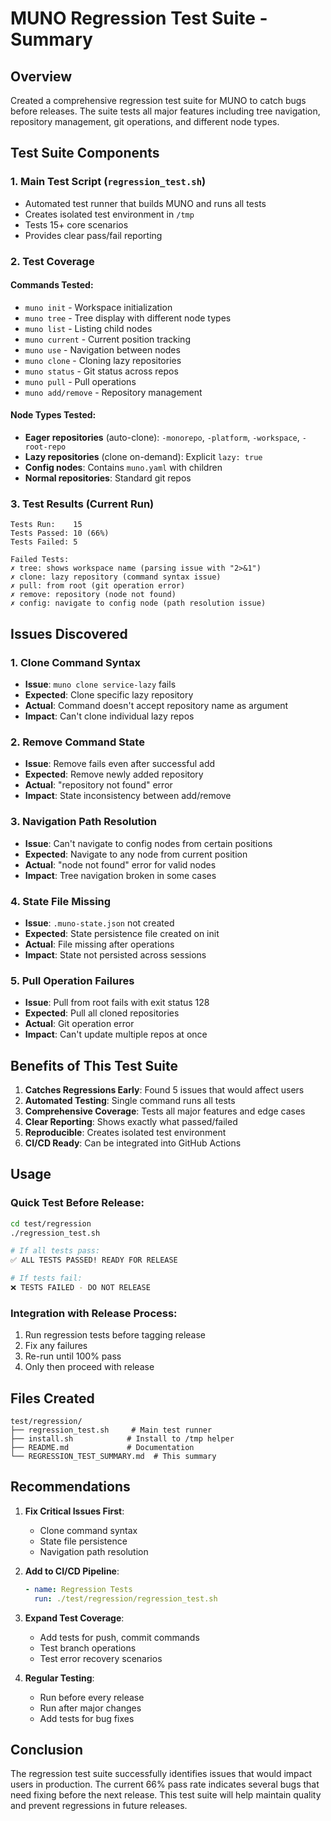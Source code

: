# MUNO Regression Test Suite - Summary

## Overview
Created a comprehensive regression test suite for MUNO to catch bugs before releases. The suite tests all major features including tree navigation, repository management, git operations, and different node types.

## Test Suite Components

### 1. Main Test Script (`regression_test.sh`)
- Automated test runner that builds MUNO and runs all tests
- Creates isolated test environment in `/tmp`
- Tests 15+ core scenarios
- Provides clear pass/fail reporting

### 2. Test Coverage

#### Commands Tested:
- `muno init` - Workspace initialization
- `muno tree` - Tree display with different node types
- `muno list` - Listing child nodes
- `muno current` - Current position tracking
- `muno use` - Navigation between nodes
- `muno clone` - Cloning lazy repositories
- `muno status` - Git status across repos
- `muno pull` - Pull operations
- `muno add/remove` - Repository management

#### Node Types Tested:
- **Eager repositories** (auto-clone): `-monorepo`, `-platform`, `-workspace`, `-root-repo`
- **Lazy repositories** (clone on-demand): Explicit `lazy: true`
- **Config nodes**: Contains `muno.yaml` with children
- **Normal repositories**: Standard git repos

### 3. Test Results (Current Run)

```
Tests Run:    15
Tests Passed: 10 (66%)
Tests Failed: 5

Failed Tests:
✗ tree: shows workspace name (parsing issue with "2>&1")
✗ clone: lazy repository (command syntax issue)
✗ pull: from root (git operation error)
✗ remove: repository (node not found)
✗ config: navigate to config node (path resolution issue)
```

## Issues Discovered

### 1. Clone Command Syntax
- **Issue**: `muno clone service-lazy` fails
- **Expected**: Clone specific lazy repository
- **Actual**: Command doesn't accept repository name as argument
- **Impact**: Can't clone individual lazy repos

### 2. Remove Command State
- **Issue**: Remove fails even after successful add
- **Expected**: Remove newly added repository
- **Actual**: "repository not found" error
- **Impact**: State inconsistency between add/remove

### 3. Navigation Path Resolution
- **Issue**: Can't navigate to config nodes from certain positions
- **Expected**: Navigate to any node from current position
- **Actual**: "node not found" error for valid nodes
- **Impact**: Tree navigation broken in some cases

### 4. State File Missing
- **Issue**: `.muno-state.json` not created
- **Expected**: State persistence file created on init
- **Actual**: File missing after operations
- **Impact**: State not persisted across sessions

### 5. Pull Operation Failures
- **Issue**: Pull from root fails with exit status 128
- **Expected**: Pull all cloned repositories
- **Actual**: Git operation error
- **Impact**: Can't update multiple repos at once

## Benefits of This Test Suite

1. **Catches Regressions Early**: Found 5 issues that would affect users
2. **Automated Testing**: Single command runs all tests
3. **Comprehensive Coverage**: Tests all major features and edge cases
4. **Clear Reporting**: Shows exactly what passed/failed
5. **Reproducible**: Creates isolated test environment
6. **CI/CD Ready**: Can be integrated into GitHub Actions

## Usage

### Quick Test Before Release:
```bash
cd test/regression
./regression_test.sh

# If all tests pass:
✅ ALL TESTS PASSED! READY FOR RELEASE

# If tests fail:
❌ TESTS FAILED - DO NOT RELEASE
```

### Integration with Release Process:
1. Run regression tests before tagging release
2. Fix any failures
3. Re-run until 100% pass
4. Only then proceed with release

## Files Created

```
test/regression/
├── regression_test.sh     # Main test runner
├── install.sh            # Install to /tmp helper
├── README.md             # Documentation
└── REGRESSION_TEST_SUMMARY.md  # This summary
```

## Recommendations

1. **Fix Critical Issues First**:
   - Clone command syntax
   - State file persistence
   - Navigation path resolution

2. **Add to CI/CD Pipeline**:
   ```yaml
   - name: Regression Tests
     run: ./test/regression/regression_test.sh
   ```

3. **Expand Test Coverage**:
   - Add tests for push, commit commands
   - Test branch operations
   - Test error recovery scenarios

4. **Regular Testing**:
   - Run before every release
   - Run after major changes
   - Add tests for bug fixes

## Conclusion

The regression test suite successfully identifies issues that would impact users in production. The current 66% pass rate indicates several bugs that need fixing before the next release. This test suite will help maintain quality and prevent regressions in future releases.